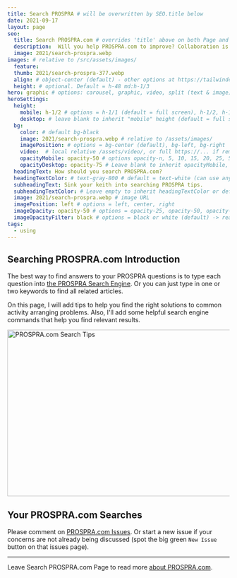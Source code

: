 ```yaml
---
title: Search PROSPRA # will be overwritten by SEO.title below
date: 2021-09-17
layout: page
seo:
  title: Search PROSPRA.com # overrides 'title' above on both Page and META
  description:  Will you help PROSPRA.com to improve? Collaboration is your best way to learn more about efficient Activity Arranging. So start assisting PROSPRA today.
  image: 2021/search-prospra.webp
images: # relative to /src/assets/images/
  feature:
  thumb: 2021/search-prospra-377.webp
  align: # object-center (default) - other options at https://tailwindcss.com/docs/object-position
  height: # optional. Default = h-48 md:h-1/3
hero: graphic # options: carousel, graphic, video, split (text & image)
heroSettings:
  height:
    mobile: h-1/2 # options = h-1/1 (default = full screen), h-1/2, h-1/3, h-3/4, h-9/10, h-48 (12rem, 192px), h-56 (14rem, 224px), h-64 (16rem, 256px)
    desktop: # leave blank to inherit "mobile" height (default = full screen)
  bg:
    color: # default bg-black
    image: 2021/search-prospra.webp # relative to /assets/images/
    imagePosition: # options = bg-center (default), bg-left, bg-right
    video:  # local relative /assets/video/, or full https://... if remote?
    opacityMobile: opacity-50 # options opacity-n, 5, 10, 15, 20, 25, 50, 75, 100 (default)
    opacityDesktop: opacity-75 # Leave blank to inherit opacityMobile, use same options as opacityMobile
  headingText: How should you search PROSPRA.com?
  headingTextColor: # text-gray-800 # default = text-white (can use any TailwindCSS text-[color]-[xxx])
  subheadingText: Sink your keith into searching PROSPRA tips.
  subheadingTextColor: # Leave empty to inherit headingTextColor or default (text-white) or use any text-[color]-[xxx]
  image: 2021/search-prospra.webp # image URL
  imagePosition: left # options = left, center, right
  imageOpacity: opacity-50 # options = opacity-25, opacity-50, opacity-75, opacity-100 (default)
  imageOpacityFilter: black # options = black or white (default) -> really depends on your background image
tags:
  - using
---
```

<h2 id="intro">Searching PROSPRA.com Introduction</h2>
The best way to find answers to your PROSPRA questions is to type each question into <a href="https://cse.google.com/cse?cx=2bf1e05c3c5da97fa">the PROSPRA Search Engine</a>. Or you can just type in one or two keywords to find all related articles.

On this page, I will add tips to help you find the right solutions to common activity arranging problems. Also, I'll add some helpful search engine commands that help you find relevant results.

<img src="/assets/images/2021/search-prospra.webp" alt="PROSPRA.com Search Tips" width="610" height="377">

<h2 id="next">Your PROSPRA.com Searches</h2>

Please comment on <a href="https://github.com/kct2020/prospra-11ty-11ta/issues">PROSPRA.com Issues</a>. Or start a new issue if your concerns are not already being discussed (spot the big green `New Issue` button on that issues page). 

<hr />
Leave Search PROSPRA.com Page to read more <a href="/about-prospra/about-prospra-com">about PROSPRA.com</a>.

